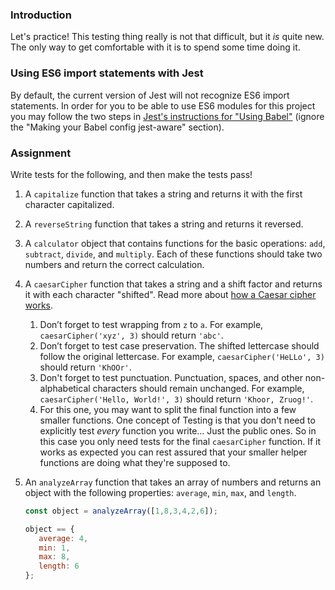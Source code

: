 ### Introduction

Let's practice!  This testing thing really is not that difficult, but it *is* quite new.  The only way to get comfortable with it is to spend some time doing it.

### Using ES6 import statements with Jest

By default, the current version of Jest will not recognize ES6 import statements. In order for you to be able to use ES6 modules for this project you may follow the two steps in [Jest's instructions for "Using Babel"](https://jestjs.io/docs/en/getting-started#using-babel) (ignore the "Making your Babel config jest-aware" section).

### Assignment

<div class="lesson-content__panel" markdown="1">

Write tests for the following, and then make the tests pass!

1. A `capitalize` function that takes a string and returns it with the first character capitalized.
1. A `reverseString` function that takes a string and returns it reversed.
1. A `calculator` object that contains functions for the basic operations: `add`, `subtract`, `divide`, and `multiply`. Each of these functions should take two numbers and return the correct calculation.
1. A `caesarCipher` function that takes a string and a shift factor and returns it with each character "shifted". Read more about [how a Caesar cipher works](https://crypto.interactive-maths.com/caesar-shift-cipher.html).
   1. Don’t forget to test wrapping from `z` to `a`. For example, `caesarCipher('xyz', 3)` should return `'abc'`.
   1. Don’t forget to test case preservation. The shifted lettercase should follow the original lettercase. For example, `caesarCipher('HeLLo', 3)` should return `'KhOOr'`.
   1. Don't forget to test punctuation. Punctuation, spaces, and other non-alphabetical characters should remain unchanged. For example, `caesarCipher('Hello, World!', 3)` should return `'Khoor, Zruog!'`.
   1. For this one, you may want to split the final function into a few smaller functions.  One concept of Testing is that you don't need to explicitly test *every* function you write... Just the public ones.  So in this case you only need tests for the final `caesarCipher` function.  If it works as expected you can rest assured that your smaller helper functions are doing what they're supposed to.
1. An `analyzeArray` function that takes an array of numbers and returns an object with the following properties: `average`, `min`, `max`, and `length`.

   ```javascript
   const object = analyzeArray([1,8,3,4,2,6]);

   object == {
      average: 4,
      min: 1,
      max: 8,
      length: 6
   };
   ```

</div>
